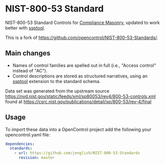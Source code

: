 # NIST-800-53 Standard

NIST-800-53 Standard Controls for [Compliance Masonry],
updated to work better with [ssptool].

This is a fork of https://github.com/opencontrol/NIST-800-53-Standards/.

## Main changes

- Names of control families are spelled out in full
  (i.e., "Access control" instead of "AC").
- Control descriptions are stored as structured narratives,
  using an [ssptool] extension to the standard schema.

Data set was generated from the upstream source
https://nvd.nist.gov/static/feeds/xml/sp80053/rev4/800-53-controls.xml
found at
https://csrc.nist.gov/publications/detail/sp/800-53/rev-4/final

## Usage

To import these data into a OpenControl project add the following
your opencontrol.yaml file:

```yaml
dependencies:
  standards:
    - url: https://github.com/jenglish/NIST-800-53-Standards
      revision: master
```

[Compliance Masonry]: https://github.com/opencontrol/compliance-masonry
[ssptool]: https://github.com/jenglish/ssptool

